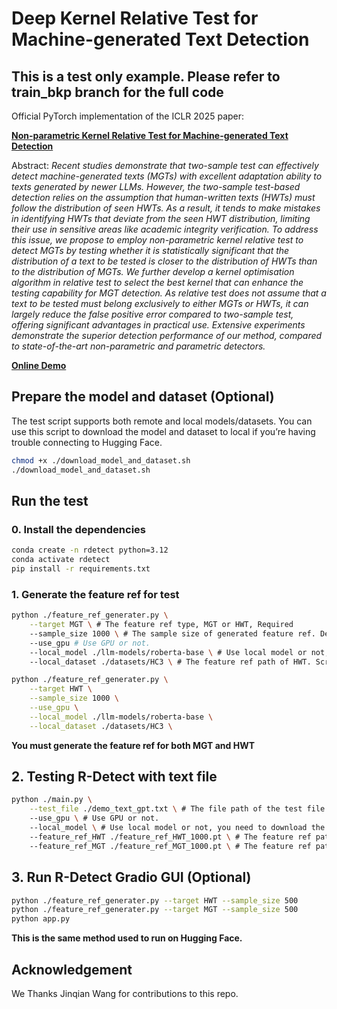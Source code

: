 # Deep Kernel Relative Test for Machine-generated Text Detection 

## This is a test only example. Please refer to train_bkp branch for the full code

Official PyTorch implementation of the ICLR 2025 paper:

<!-- **Non-parametric Kernel Relative Test for Machine-generated Text Detectiony** -->
**[Non-parametric Kernel Relative Test for Machine-generated Text Detection](https://openreview.net/forum?id=z9j7wctoGV)**


Abstract: *Recent studies demonstrate that two-sample test can effectively detect machine-generated texts (MGTs) with excellent adaptation ability to texts generated by newer LLMs. However, the two-sample test-based detection relies on the assumption that human-written texts (HWTs) must follow the distribution of seen HWTs. As a result, it tends to make mistakes in identifying HWTs that deviate from the *seen HWT* distribution, limiting their use in sensitive areas like academic integrity verification. To address this issue, we propose to employ *non-parametric kernel relative test* to detect MGTs by testing whether it is statistically significant that the distribution of *a text to be tested* is closer to the distribution of HWTs than to the distribution of MGTs. We further develop a *kernel optimisation* algorithm in relative test to select the best kernel that can enhance the testing capability for MGT detection. As relative test does not assume that a text to be tested must belong exclusively to either MGTs or HWTs, it can largely *reduce the false positive error* compared to two-sample test, offering significant advantages in practical use. Extensive experiments demonstrate the superior detection performance of our method, compared to state-of-the-art non-parametric and parametric detectors.* 

**[Online Demo](https://huggingface.co/spaces/songyiliao/R-Detect)**

## Prepare the model and dataset (Optional)

The test script supports both remote and local models/datasets. You can use this script to download the model and dataset to local if you’re having trouble connecting to Hugging Face.

```bash
chmod +x ./download_model_and_dataset.sh
./download_model_and_dataset.sh
```

## Run the test

### 0. Install the dependencies

```bash
conda create -n rdetect python=3.12
conda activate rdetect
pip install -r requirements.txt
```

### 1. Generate the feature ref for test
```bash
python ./feature_ref_generater.py \
    --target MGT \ # The feature ref type, MGT or HWT, Required
    --sample_size 1000 \ # The sample size of generated feature ref. Default is 1000, must bigger than 100 and smaller than 30000
    --use_gpu # Use GPU or not.
    --local_model ./llm-models/roberta-base \ # Use local model or not, you need to download the model first, and set the path. Script will use remote if this param is empty.
    --local_dataset ./datasets/HC3 \ # The feature ref path of HWT. Script will use remote if this param is empty.

python ./feature_ref_generater.py \
    --target HWT \
    --sample_size 1000 \
    --use_gpu \
    --local_model ./llm-models/roberta-base \
    --local_dataset ./datasets/HC3 \
```
**You must generate the feature ref for both MGT and HWT**


## 2. Testing R-Detect with text file

```bash
python ./main.py \
    --test_file ./demo_text_gpt.txt \ # The file path of the test file. Default is demo_text_gpt.txt
    --use_gpu \ # Use GPU or not.
    --local_model \ # Use local model or not, you need to download the model first, and set the path. Script will use remote if this param is empty.
    --feature_ref_HWT ./feature_ref_HWT_1000.pt \ # The feature ref path of HWT. Required
    --feature_ref_MGT ./feature_ref_MGT_1000.pt \ # The feature ref path of MGT. Required
```


## 3. Run R-Detect Gradio GUI (Optional)
```bash
python ./feature_ref_generater.py --target HWT --sample_size 500
python ./feature_ref_generater.py --target MGT --sample_size 500
python app.py
```
**This is the same method used to run on Hugging Face.**

<!-- **TODO:**
```
1. Clean the files, code refactor, do we need to remove two sample tester?
2. Fix the warnnings
3. Test all args and functions
4. Requirements
``` -->

<!-- ## Requirements

- An NVIDIA RTX graphics card with 24 GB of memory.
- Python 3.8.19
- Pytorch 2.0.0

More details can be found in the `R-Detect.yml` file.

## Data and pre-trained models

For dataset, we mainly use HC3 while also supporting RAID, Beemo and DetectRL datasets. Only RAID requires manual downloading, the download link is [here](https://github.com/liamdugan/raid), please download the train/extra dataset as needed and put them into the `MGTBenchold/datasets` folder and rename them to `RAID_train.csv`/`RAID_extra.csv` respectively.
For the pre-trained language models, you need to first access them from the following links before running any experiments:

- gpt2-medium:  [download link](https://huggingface.co/openai-community/gpt2-medium/tree/main)
- gpt2-large:  [download link](https://huggingface.co/openai-community/gpt2-large/tree/main)
- t5-large:  [download link](https://huggingface.co/t5-large)
- t5-small:  [download link](https://huggingface.co/t5-small)
- roberta-base:  [download link](https://huggingface.co/FacebookAI/roberta-base/tree/main)
- roberta-base-openai-detector:  [download link](https://huggingface.co/roberta-base-openai-detector/tree/main)
- Hello-SimpleAI/chatgpt-detector-roberta : [download link](https://huggingface.co/Hello-SimpleAI/chatgpt-detector-roberta/tree/main)
- minhtoan/gpt3-small-finetune-cnndaily-news: [download link](https://huggingface.co/minhtoan/gpt3-small-finetune-cnndaily-news/tree/main)
- EleutherAI/gpt-neo-125m: [download link](https://huggingface.co/EleutherAI/gpt-neo-125m/tree/main)
- tiiuae/falcon-rw-1b: [download link](https://huggingface.co/tiiuae/falcon-rw-1b/tree/main)

Please use git clone to download their repos into the pretrained_models folder.

## Environment of R-Detect
You have to create a virtual environment and set up libraries needed for the project.
```
conda env create -f R-Detect.yml
```

## Run basic experiments


**Testing R-Detect with DetectRL dataset under zero-shot settings**

```
CUDA_VISIBLE_DEVICES=0 python run_meta_mmd_trans_combined.py --test_flag --id 10001 --sigma0 55 --lr 0.00005 --no_meta_flag --n_samples 3900 --target_senten_num 3000 --val_num 50 --sigma 30 --max_length 100 --trial_num 10 --num_hidden_layers 1 --target_datasets HC3 --text_generated_model_name chatGPT --base_model_name roberta-base-openai-detector --skip_baselines --mask_flag --transformer_flag --meta_test_flag --epochs 100 --two_sample_test --relative_test --print_details --relative_test_extra_n_samples -1 --test_dataset DetectRL --test_text_n_sample_rounds 10 --test_dataset_answer machine --relative_test_mode normal --relative_test_reference_mode random --test_text_n_sample_tokens 256 --relative_test_alpha 0.05 --test_dataset_answer_mix_ratio 0.5 --output_test_text_file --raid_split train --test_dataset_attack none --faster
```

**Testing R-Detect with RAID dataset under zero-shot settings**

```
CUDA_VISIBLE_DEVICES=0 python run_meta_mmd_trans_combined.py --test_flag --id 10001 --sigma0 55 --lr 0.00005 --no_meta_flag --n_samples 3900 --target_senten_num 3000 --val_num 50 --sigma 30 --max_length 100 --trial_num 10 --num_hidden_layers 1 --target_datasets HC3 --text_generated_model_name chatGPT --base_model_name roberta-base-openai-detector --skip_baselines --mask_flag --transformer_flag --meta_test_flag --epochs 100 --two_sample_test --relative_test --print_details --relative_test_extra_n_samples -1 --test_dataset RAID --test_text_n_sample_rounds 10 --test_dataset_answer machine --relative_test_mode normal --relative_test_reference_mode random --test_text_n_sample_tokens 256 --relative_test_alpha 0.05 --test_dataset_answer_mix_ratio 0.5 --output_test_text_file --raid_split train --test_dataset_attack none --faster
``` -->

## Acknowledgement
We Thanks Jinqian Wang for contributions to this repo.
